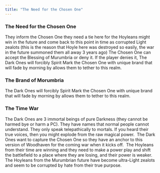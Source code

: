 ```yaml
---
title: "The Need for the Chosen One"
---
```


### The Need for the Chosen One

They inform the Chosen One they need a tie here for the Hoyleans might win in the future and come back to this point in time as corrupted Light zealots (this is the reason that Hoyle here was destroyed so easily, the war in the future summoned them all away 3 years ago)
The Chosen One can accept the Blessing of Murumbria or deny it. If the player denies it, The Dark Ones will forcibly Spirit Mark the Chosen One with unique brand that will fade by morning by allows them to tether to this realm. 

### The Brand of Morumbria

The Dark Ones will forcibly Spirit Mark the Chosen One with unique brand that will fade by morning by allows them to tether to this realm. 

### The Time War

The Dark Ones are 3 immortal beings of pure Darkness (they cannot be harmed bye or harm a PC). They have names that normal people cannot understand. They only speak telepathically to mortals. If you heard their true voices, then you might explode from the raw magical power. 
The Dark Ones want to capture the Chosen One so they have an anchor to this version of Woodhaven for the coming war when it kicks off. 
The Hoyleans from their time are winning and they need to make a power play and shift the battlefield to a place where they are losing, and their power is weaker. The Hoyleans from the Murumbrian future have become ultra-Light zealots and seem to be corrupted by hate from their true purpose.
